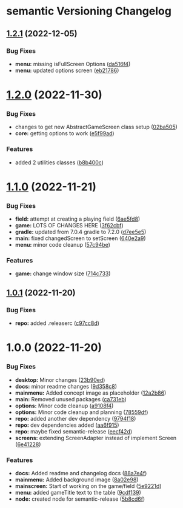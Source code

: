 # semantic Versioning Changelog

## [1.2.1](https://github.com/johnclark96/dark-legions/compare/v1.2.0...v1.2.1) (2022-12-05)


### Bug Fixes

* **menu:** missing isFullScreen Options ([da516f4](https://github.com/johnclark96/dark-legions/commit/da516f4304ce948a2faf2659ca06beed780a725a))
* **menu:** updated options screen ([eb21786](https://github.com/johnclark96/dark-legions/commit/eb217860fe2ae48d37ee75af1552451a42c3cb81))

# [1.2.0](https://github.com/johnclark96/dark-legions/compare/v1.1.0...v1.2.0) (2022-11-30)


### Bug Fixes

* changes to get new AbstractGameScreen class setup ([02ba505](https://github.com/johnclark96/dark-legions/commit/02ba505b743efa700d77a687079193990e84ac57))
* **core:** getting options to work ([e5f99ad](https://github.com/johnclark96/dark-legions/commit/e5f99ad36dfec0d75731e768a80c55fd4ffdc635))


### Features

* added 2 utilities classes ([b8b400c](https://github.com/johnclark96/dark-legions/commit/b8b400c161e384f59c0d262049c6db177d9ab6aa))

# [1.1.0](https://github.com/johnclark96/dark-legions/compare/v1.0.1...v1.1.0) (2022-11-21)


### Bug Fixes

* **field:** attempt at creating a playing field ([6ae5fd8](https://github.com/johnclark96/dark-legions/commit/6ae5fd83b83d2bc2f7a4c96860dd2ed933ce3730))
* **game:** LOTS OF CHANGES HERE ([3f62cbf](https://github.com/johnclark96/dark-legions/commit/3f62cbfaf91cf09fa3bd4e55d69572b982ffe096))
* **gradle:** updated from 7.0.4 gradle to 7.2.0 ([d7ee5e5](https://github.com/johnclark96/dark-legions/commit/d7ee5e5085efe1255449dbd00c5cc8a739fd1246))
* **main:** fixed changedScreen to setScreen ([640e2a9](https://github.com/johnclark96/dark-legions/commit/640e2a9b3929cd76b532065bdb492bdca517e4cf))
* **menu:** minor code cleanup ([57c94be](https://github.com/johnclark96/dark-legions/commit/57c94be1844ccc1d4f7426250e9a8243625073da))


### Features

* **game:** change window size ([714c733](https://github.com/johnclark96/dark-legions/commit/714c733d175032cde4ae497190493d118cf8abe1))

## [1.0.1](https://github.com/johnclark96/dark-legions/compare/v1.0.0...v1.0.1) (2022-11-20)


### Bug Fixes

* **repo:** added .releaserc ([c97cc8d](https://github.com/johnclark96/dark-legions/commit/c97cc8d83926448b7f688c00d8bda61d152be723))

# 1.0.0 (2022-11-20)


### Bug Fixes

* **desktop:** Minor changes ([23b90ed](https://github.com/johnclark96/dark-legions/commit/23b90ed98dbfad74b8fa861be42cdbdcc15dfdee))
* **docs:** minor readme changes ([9d358c8](https://github.com/johnclark96/dark-legions/commit/9d358c80d0ff5bc891a44943da33b646563da47e))
* **mainmenu:** Added concept image as placeholder ([12a2b86](https://github.com/johnclark96/dark-legions/commit/12a2b865d78a4190c40109e74caf0d56b27493a5))
* **main:** Removed unused packages ([ca731eb](https://github.com/johnclark96/dark-legions/commit/ca731eb308caec5407182c1c2a05fd9692895f75))
* **options:** Minor code cleanup ([a9108f4](https://github.com/johnclark96/dark-legions/commit/a9108f41d077e9a87e8ef8cc8db0756a34642617))
* **options:** Minor code cleanup and planning ([78559df](https://github.com/johnclark96/dark-legions/commit/78559dfaf330af3a6830b7ca431329e32a1bd827))
* **repo:** added another dev dependency ([9794f18](https://github.com/johnclark96/dark-legions/commit/9794f181fab62fc9d2f861a977d6fbe2bc806d9d))
* **repo:** dev dependencies added ([aa6f915](https://github.com/johnclark96/dark-legions/commit/aa6f915b7ca0102e5eed3a92b214c5eb1a961870))
* **repo:** maybe fixed semantic-release ([eecf42d](https://github.com/johnclark96/dark-legions/commit/eecf42d869573aa94058dc616c84b0185c056a0b))
* **screens:** extending ScreenAdapter instead of implement Screen ([6e41228](https://github.com/johnclark96/dark-legions/commit/6e41228fd5871529c6d826ffb7b2720d14e216c4))


### Features

* **docs:** Added readme and changelog docs ([88a7e4f](https://github.com/johnclark96/dark-legions/commit/88a7e4ff5362a37fc34bfbb21879301604d234a6))
* **mainmenu:** Added background image ([8a02e98](https://github.com/johnclark96/dark-legions/commit/8a02e98d57b61ae3ba18c8d2efe22ceb65849eec))
* **mainscreen:** Start of working on the game/field ([5e9221d](https://github.com/johnclark96/dark-legions/commit/5e9221d62e997ba1cb1aad4c0a0bf1f242b8cdd1))
* **menu:** added gameTitle text to the table ([9cdf139](https://github.com/johnclark96/dark-legions/commit/9cdf139e642dc21de285845d3cfcf187f38efe11))
* **node:** created node for semantic-release ([5b8cd6f](https://github.com/johnclark96/dark-legions/commit/5b8cd6ff0c26c093b64e7970ba4518ac812c91d8))
